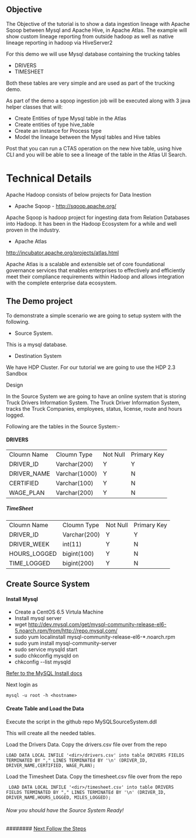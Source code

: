 

## Objective

The Objective of the tutorial is to show a data ingestion lineage with Apache Sqoop between Mysql and Apache Hive, in Apache Atlas. The example will show custom lineage reporting from outside hadoop as well as native lineage reporting in hadoop via HiveServer2


For this demo we will use Mysql database containing the trucking tables
* DRIVERS
* TIMESHEET

Both these tables are very simple and are used as part of the trucking demo.

As part of the demo a sqoop ingestion job will be executed along with 3 java helper classes that will:
* Create Entities of type Mysql table in the Atlas
* Create entities of type hive_table
* Create an instance for Process type
* Model the lineage between the Mysql tables and Hive tables

Post that you can run a CTAS operation on the new hive table, using hive CLI and you will be able to see a lineage of the table in the Atlas UI Search.


# Technical Details

Apache Hadoop consists of below projects for Data Inestion 

* Apache Sqoop - 
http://sqoop.apache.org/

Apache Sqoop is hadoop project for ingesting data from Relation Databases into Hadoop. It has been in the Hadoop Ecosystem for a while and well proven in the industry.

* Apache Atlas

http://incubator.apache.org/projects/atlas.html

Apache Atlas is a scalable and extensible set of core foundational governance services that enables enterprises to effectively and efficiently meet their compliance requirements within Hadoop and allows integration with the complete enterprise data ecosystem.

## The Demo project

To demonstrate a simple scenario we are going to setup system with the following.

* Source System.

This is a mysql database. 

* Destination System
 
We have HDP Cluster. For our tutorial we are going to use the HDP 2.3 Sandbox

Design

In the Source System we are going to have an online system that is storing Truck Drivers Information System. The Truck Driver Information System, tracks the Truck Companies, employees, status, license, route and hours logged.

Following are the tables in the Source System:-

#### DRIVERS

<table>
 <tr>
  <td>Cloumn Name</td>
  <td>Cloumn Type</td>
  <td>Not Null </td>
  <td> Primary Key</td>
 </tr>
 <tr>
  <td>DRIVER_ID</td>
  <td>Varchar(200)</td>
  <td>Y</td>
  <td>Y</td>
 </tr>
  <tr>
  <td>DRIVER_NAME</td>
  <td>Varchar(1000)</td>
  <td>Y</td>
  <td>N</td>
 </tr>
  <tr>
  <td>CERTIFIED</td>
  <td>Varchar(100)</td>
  <td>Y</td>
  <td>N</td>
 </tr>
 <tr>
  <td>WAGE_PLAN</td>
  <td>Varchar(200)</td>
  <td>Y</td>
  <td>N</td>
 </tr>
</table>

##### TimeSheet

<table>
 <tr>
  <td>Cloumn Name</td>
  <td>Cloumn Type</td>
  <td>Not Null </td>
  <td> Primary Key</td>
 </tr>
 <tr>
  <td>DRIVER_ID</td>
  <td>Varchar(200)</td>
  <td>Y</td>
  <td>Y</td>
 </tr>
  <tr>
  <td>DRIVER_WEEK</td>
  <td>int(11)</td>
  <td>Y</td>
  <td>N</td>
 </tr>
  <tr>
  <td>HOURS_LOGGED</td>
  <td>bigint(100)</td>
  <td>Y</td>
  <td>N</td>
 </tr>
 <tr>
  <td>TIME_LOGGED</td>
  <td>bigint(200)</td>
  <td>Y</td>
  <td>N</td>
 </tr>
</table>


## Create Source System

#### Install Mysql

* Create a CentOS 6.5 Virtula Machine
* Install mysql server
* wget http://dev.mysql.com/get/mysql-community-release-el6-5.noarch.rpm/from/http://repo.mysql.com/
* sudo yum localinstall mysql-community-release-el6-*.noarch.rpm
* sudo yum install mysql-community-server
* sudo service mysqld start
* sudo chkconfig mysqld on
* chkconfig --list mysqld

[Refer to the MySQL Install docs](https://dev.mysql.com/doc/refman/5.6/en/linux-installation-yum-repo.html)

Next login as 

    mysql -u root -h <hostname>

#### Create Table and Load the Data
Execute the script in the github repo 
    MySQLSourceSystem.ddl

This will create all the needed tables.

Load the Drivers Data. Copy the drivers.csv file over from the repo

    LOAD DATA LOCAL INFILE '<dir>/drivers.csv' into table DRIVERS FIELDS TERMINATED BY "," LINES TERMINATEd BY '\n' (DRIVER_ID, DRIVER_NAME,CERTIFIED, WAGE_PLAN);
    

Load the Timesheet Data. Copy the timesheet.csv file over from the repo


     LOAD DATA LOCAL INFILE '<dir>/timesheet.csv' into table DRIVERS FIELDS TERMINATED BY "," LINES TERMINATEd BY '\n' (DRIVER_ID, DRIVER_NAME,HOURS_LOGGED, MILES_LOGGED);

###### Now you should have the Source System Ready! 

######## [Next Follow the Steps](Step1.md)

















